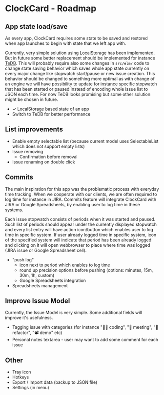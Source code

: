 # ClockCard - Roadmap

## App state load/save

As every app, ClockCard requires some state to be saved and restored when app launches to begin with state that we left app with.

Currently, very simple solution using LocalStorage has been implemented. But in future some better replacement should be implemented
for instance [TeDB](https://github.com/tedb-org/teDB#readme). This will probably require also some changes in `src/elm/` code to change state saving behavior which saves whole
app state currently on every major change like stopwatch start/pause or new issue creation. This behavior should be changed to 
something more optimal as with change of an engine we will have possibility to update for instance specific stopwatch that
has been started or paused instead of encoding whole issue list to JSON each time. For now TeDB looks promising 
but some other solution might be chosen in future.

* ✓ LocalStorage based state of an app
* Switch to TeDB for better performance

## List improvements

* Enable empty selectable list (because current model uses SelectableList which does not support empty lists)
* Issue removing
    * Confirmation before removal
* Issue renaming on double click

## Commits

The main inspiration for this app was the problematic process with everyday time tracking. 
When we cooperate with our clients, we are often required to log time for instance in JIRA. 
Commits feature will integrate ClockCard with JIRA or Google Spreadsheets, by enabling user to log time in these systems.

Each issue stopwatch consists of periods when it was started and paused. Such list of periods should appear under the currently displayed stopwatch
and every list entry will have action icon/button which enables user to log time in specific system. If user already logged time
in specific system, icon of the specified system will indicate that period has been already logged and clicking on it will open webbrowser
to place where time was logged (JIRA issue or Google Spreadsheet cell).

* "push log" 
    * icon next to period which enables to log time
    * round up precision options before pushing (options: minutes, 15m, 30m, 1h, custom)
    * Google Spreadsheets integration
* Spreadsheets management

## Improve Issue Model

Currently, the Issue Model is very simple. Some additional fields will improve it's usefulness.

* Tagging issue with categories (for instance "👨‍💻 coding",  "💬 meeting", "🔧 refactor", "📽 demo" etc)
* Personal notes textarea - user may want to add some comment for each issue

## Other

* Tray icon
* Hotkeys
* Export / Import data (backup to JSON file)
* Settings (in menu)